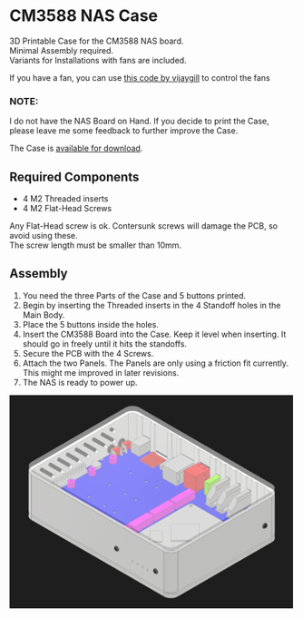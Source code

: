 # CM3588 NAS Case
3D Printable Case for the CM3588 NAS board.  
Minimal Assembly required.  
Variants for Installations with fans are included.

If you have a fan, you can use [this code by vijaygill](https://github.com/vijaygill/pwm-fan-cm3588) to control the fans


### NOTE:
I do not have the NAS Board on Hand. If you decide to print the Case, please leave me some feedback to further improve the Case.  

The Case is [available for download](https://github.com/Nighthater/CM3588-NAS-Case/tree/master/STL).

## Required Components
- 4 M2 Threaded inserts
- 4 M2 Flat-Head Screws

Any Flat-Head screw is ok. Contersunk screws will damage the PCB, so avoid using these.  
The screw length must be smaller than 10mm.  


## Assembly

1. You need the three Parts of the Case and 5 buttons printed.
2. Begin by inserting the Threaded inserts in the 4 Standoff holes in the Main Body.
3. Place the 5 buttons inside the holes.
4. Insert the CM3588 Board into the Case. Keep it level when inserting. It should go in freely until it hits the standoffs.
5. Secure the PCB with the 4 Screws.
6. Attach the two Panels. The Panels are only using a friction fit currently. This might me improved in later revisions.
7. The NAS is ready to power up.

<img src="case.png" width="500">
